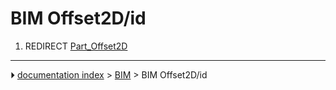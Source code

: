 # BIM Offset2D/id
1.  REDIRECT [Part_Offset2D](Part_Offset2D.md)



---
⏵ [documentation index](../README.md) > [BIM](BIM_Workbench.md) > BIM Offset2D/id
